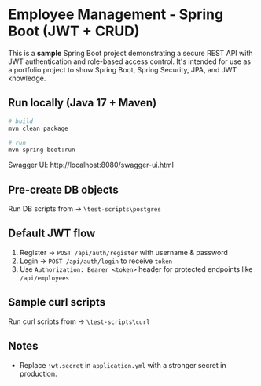# Employee Management - Spring Boot (JWT + CRUD)

This is a **sample** Spring Boot project demonstrating a secure REST API with JWT authentication and role-based access control.
It's intended for use as a portfolio project to show Spring Boot, Spring Security, JPA, and JWT knowledge.

## Run locally (Java 17 + Maven)
```bash
# build
mvn clean package

# run
mvn spring-boot:run
```

Swagger UI: http://localhost:8080/swagger-ui.html

## Pre-create DB objects
Run DB scripts from → `\test-scripts\postgres`


## Default JWT flow
1. Register → `POST /api/auth/register` with username & password
2. Login → `POST /api/auth/login` to receive `token`
3. Use `Authorization: Bearer <token>` header for protected endpoints like `/api/employees`

## Sample curl scripts
Run curl scripts from → `\test-scripts\curl`


## Notes
- Replace `jwt.secret` in `application.yml` with a stronger secret in production.
